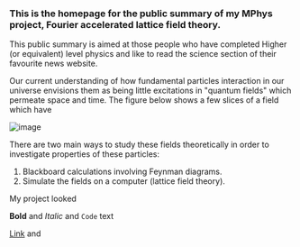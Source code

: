 ### This is the homepage for the public summary of my MPhys project, Fourier accelerated lattice field theory.

This public summary is aimed at those people who have completed Higher (or equivalent) level physics and like to read the science section of their favourite news website.

Our current understanding of how fundamental particles interaction in our universe envisions them as being little excitations in "quantum fields" which permeate space and time. The figure below shows a few slices of a field which have   

![image](https://user-images.githubusercontent.com/26764889/78559293-0f4f0900-780c-11ea-9d3a-51cda3c59ae2.png)

There are two main ways to study these fields theoretically in order to investigate properties of these particles:
1. Blackboard calculations involving Feynman diagrams.
2. Simulate the fields on a computer (lattice field theory).

My project looked 



**Bold** and _Italic_ and `Code` text

[Link](url) and
 

